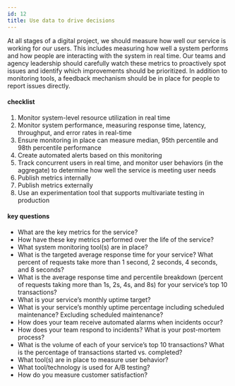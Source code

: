 ```yaml
---
id: 12
title: Use data to drive decisions
---
```


At all stages of a digital project, we should measure how well our service is working for our users. This includes measuring how well a system performs and how people are interacting with the system in real time. Our teams and agency leadership should carefully watch these metrics to proactively spot issues and identify which improvements should be prioritized. In addition to monitoring tools, a feedback mechanism should be in place for people to report issues directly.

#### checklist
1. Monitor system-level resource utilization in real time
2. Monitor system performance, measuring response time, latency, throughput, and error rates in real-time
3. Ensure monitoring in place can measure median, 95th percentile and 98th percentile performance
4. Create automated alerts based on this monitoring
5. Track concurrent users in real time, and monitor user behaviors (in the aggregate) to determine how well the service is meeting user needs
6. Publish metrics internally
7. Publish metrics externally
8. Use an experimentation tool that supports multivariate testing in production


#### key questions
- What are the key metrics for the service?
- How have these key metrics performed over the life of the service?
- What system monitoring tool(s) are in place?
- What is the targeted average response time for your service? What percent of requests take more than 1 second, 2 seconds, 4 seconds, and 8 seconds?
- What is the average response time and percentile breakdown (percent of requests taking more than 1s, 2s, 4s, and 8s) for your service’s top 10 transactions?
- What is your service’s monthly uptime target?
- What is your service’s monthly uptime percentage including scheduled maintenance? Excluding scheduled maintenance?
- How does your team receive automated alarms when incidents occur?
- How does your team respond to incidents? What is your post-mortem process?
- What is the volume of each of your service’s top 10 transactions? What is the percentage of transactions started vs. completed?
- What tool(s) are in place to measure user behavior?
- What tool/technology is used for A/B testing?
- How do you measure customer satisfaction?
